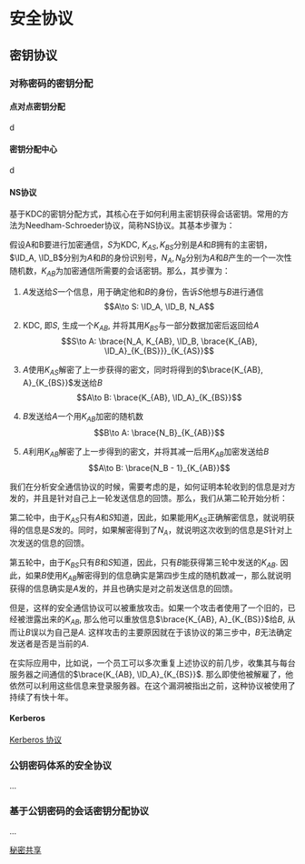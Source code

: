 # 安全协议


## 密钥协议

### 对称密码的密钥分配


#### 点对点密钥分配
d

#### 密钥分配中心

d

#### NS协议

基于KDC的密钥分配方式，其核心在于如何利用主密钥获得会话密钥。常用的方法为Needham-Schroeder协议，简称NS协议。其基本步骤为：

假设A和B要进行加密通信，$S$为KDC,
$K_{AS}, K_{BS}$分别是$A$和$B$拥有的主密钥，$\ID_A, \ID_B$分别为$A$和$B$的身份识别号，$N_A, N_B$分别为$A$和$B$产生的一个一次性随机数，$K_{AB}$为加密通信所需要的会话密钥。那么，其步骤为：

1.  $A$发送给$S$一个信息，用于确定他和$B$的身份，告诉$S$他想与$B$进行通信
    $$A\to S: \ID_A, \ID_B, N_A$$

2.  KDC, 即$S$, 生成一个$K_{AB}$,
    并将其用$K_{BS}$与一部分数据加密后返回给$A$
    $$S\to A: \brace{N_A, K_{AB}, \ID_B, \brace{K_{AB}, \ID_A}_{K_{BS}}}_{K_{AS}}$$

3.  $A$使用$K_{AS}$解密了上一步获得的密文，同时将得到的$\brace{K_{AB}, A}_{K_{BS}}$发送给$B$
    $$A\to B: \brace{K_{AB}, \ID_A}_{K_{BS}}$$

4.  $B$发送给$A$一个用$K_{AB}$加密的随机数
    $$B\to A: \brace{N_B}_{K_{AB}}$$

5.  $A$利用$K_{AB}$解密了上一步得到的密文，并将其减一后用$K_{AB}$加密发送给$B$
    $$A\to B: \brace{N_B - 1}_{K_{AB}}$$

我们在分析安全通信协议的时候，需要考虑的是，如何证明本轮收到的信息是对方发的，并且是针对自己上一轮发送信息的回馈。那么，我们从第二轮开始分析：

第二轮中，由于$K_{AS}$只有$A$和$S$知道，因此，如果能用$K_{AS}$正确解密信息，就说明获得的信息是$S$发的。同时，如果解密得到了$N_A$，就说明这次收到的信息是$S$针对上次发送的信息的回馈。

第五轮中，由于$K_{BS}$只有$B$和$S$知道，因此，只有$B$能获得第三轮中发送的$K_{AB}$.
因此，如果$B$使用$K_{AB}$解密得到的信息确实是第四步生成的随机数减一，那么就说明获得的信息确实是$A$发的，并且也确实是对之前发送信息的回馈。

但是，这样的安全通信协议可以被重放攻击。如果一个攻击者使用了一个旧的，已经被泄露出来的$K_{AB}$,
那么他可以重放信息$\brace{K_{AB}, A}_{K_{BS}}$给$B$,
从而让$B$误以为自己是$A$.
这样攻击的主要原因就在于该协议的第三步中，$B$无法确定发送者是否是当前的$A$.

在实际应用中，比如说，一个员工可以多次重复上述协议的前几步，收集其与每台服务器之间通信的$\brace{K_{AB}, \ID_A}_{K_{BS}}$.
那么即使他被解雇了，他依然可以利用这些信息来登录服务器。在这个漏洞被指出之前，这种协议被使用了持续了有快十年。

#### Kerberos

[Kerberos 协议](认证的密钥协商协议/Kerberos%20协议.md)

### 公钥密码体系的安全协议

...



### 基于公钥密码的会话密钥分配协议

...

[秘密共享](秘密共享.md)
